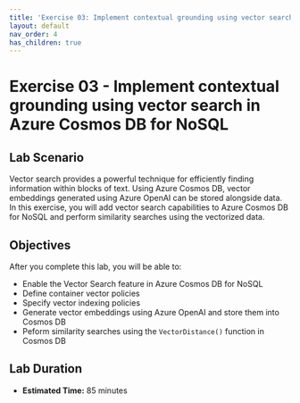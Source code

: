 ```yaml
---
title: 'Exercise 03: Implement contextual grounding using vector search in Azure Cosmos DB NoSQL'
layout: default
nav_order: 4
has_children: true
---
```


# Exercise 03 - Implement contextual grounding using vector search in Azure Cosmos DB for NoSQL

## Lab Scenario

Vector search provides a powerful technique for efficiently finding information within blocks of text. Using Azure Cosmos DB, vector embeddings generated using Azure OpenAI can be stored alongside data. In this exercise, you will add vector search capabilities to Azure Cosmos DB for NoSQL and perform similarity searches using the vectorized data.

## Objectives

After you complete this lab, you will be able to:

- Enable the Vector Search feature in Azure Cosmos DB for NoSQL
- Define container vector policies
- Specify vector indexing policies
- Generate vector embeddings using Azure OpenAI and store them into Cosmos DB
- Peform similarity searches using the `VectorDistance()` function in Cosmos DB

## Lab Duration

- **Estimated Time:** 85 minutes
